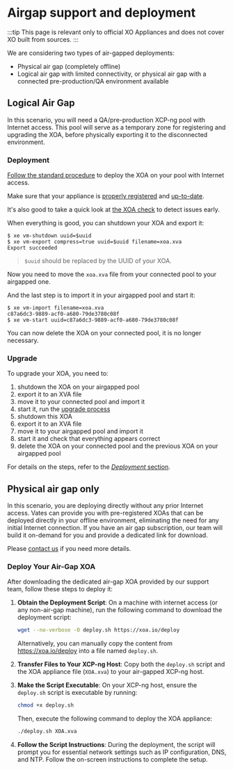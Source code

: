 # Airgap support and deployment

:::tip
This page is relevant only to official XO Appliances and does not cover XO built from sources.
:::

We are considering two types of air-gapped deployments:

- Physical air gap (completely offline)
- Logical air gap with limited connectivity, or physical air gap with a connected pre-production/QA environment available

## Logical Air Gap

In this scenario, you will need a QA/pre-production XCP-ng pool with Internet access. This pool will serve as a temporary zone for registering and upgrading the XOA, before physically exporting it to the disconnected environment.

### Deployment

[Follow the standard procedure](installation) to deploy the XOA on your pool with Internet access.

Make sure that your appliance is [properly registered](installation#registration) and [up-to-date](updater).

It's also good to take a quick look at [the XOA check](xoa.html#xoa-check) to detect issues early.

When everything is good, you can shutdown your XOA and export it:

```console
$ xe vm-shutdown uuid=$uuid
$ xe vm-export compress=true uuid=$uuid filename=xoa.xva
Export succeeded
```

> `$uuid` should be replaced by the UUID of your XOA.

Now you need to move the `xoa.xva` file from your connected pool to your airgapped one.

And the last step is to import it in your airgapped pool and start it:

```console
$ xe vm-import filename=xoa.xva
c87a6dc3-9889-acf0-a680-79de3780c08f
$ xe vm-start uuid=c87a6dc3-9889-acf0-a680-79de3780c08f
```

You can now delete the XOA on your connected pool, it is no longer necessary.

### Upgrade

To upgrade your XOA, you need to:

1. shutdown the XOA on your airgapped pool
2. export it to an XVA file
3. move it to your connected pool and import it
4. start it, run the [upgrade process](updater)
5. shutdown this XOA
6. export it to an XVA file
7. move it to your airgapped pool and import it
8. start it and check that everything appears correct
9. delete the XOA on your connected pool and the previous XOA on your airgapped pool

For details on the steps, refer to the [_Deployment_ section](#deployment).

## Physical air gap only

In this scenario, you are deploying directly without any prior Internet access. Vates can provide you with pre-registered XOAs that can be deployed directly in your offline environment, eliminating the need for any initial Internet connection. If you have an air gap subscription, our team will build it on-demand for you and provide a dedicated link for download.

Please [contact us](https://vates.tech/contact) if you need more details.

### Deploy Your Air-Gap XOA

After downloading the dedicated air-gap XOA provided by our support team, follow these steps to deploy it:

1. **Obtain the Deployment Script**: On a machine with internet access (or any non-air-gap machine), run the following command to download the deployment script:

   ```bash
   wget --no-verbose -O deploy.sh https://xoa.io/deploy
   ```

   Alternatively, you can manually copy the content from https://xoa.io/deploy into a file named `deploy.sh`.

2. **Transfer Files to Your XCP-ng Host**: Copy both the `deploy.sh` script and the XOA appliance file (`XOA.xva`) to your air-gapped XCP-ng host.

3. **Make the Script Executable**: On your XCP-ng host, ensure the `deploy.sh` script is executable by running:

   ```bash
   chmod +x deploy.sh
   ```

   Then, execute the following command to deploy the XOA appliance:

   ```bash
   ./deploy.sh XOA.xva
   ```

4. **Follow the Script Instructions**: During the deployment, the script will prompt you for essential network settings such as IP configuration, DNS, and NTP. Follow the on-screen instructions to complete the setup.
